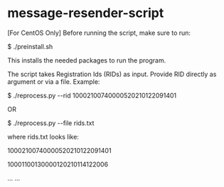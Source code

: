 # message-resender-script

[For CentOS Only] Before running the script, make sure to run:

$ ./preinstall.sh

This installs the needed packages to run the program.

The script takes Registration Ids (RIDs) as input. Provide RID directly as argument or via a file. Example:

$ ./reprocess.py --rid 10002100740000520210122091401

OR

$ ./reprocess.py --file rids.txt

where rids.txt looks like:

10002100740000520210122091401

10001100130000120210114122006

...
...

